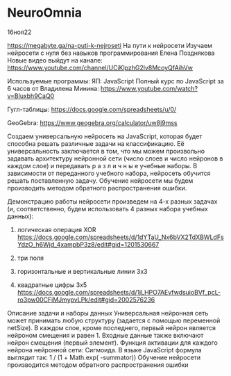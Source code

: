 # NeuroOmnia
16ноя22

https://megabyte.ga/na-puti-k-nejroseti
На пути к нейросети
Изучаем нейросети с нуля без навыков программирования
Елена Позднякова
Новые видео выйдут на канале:
https://www.youtube.com/channel/UCiKlpzhG2lv8McoyQfAihVw

Используемые программы:
ЯП: JavaScript
Полный курс по JavaScript за 6 часов от Владилена Минина:
https://www.youtube.com/watch?v=Bluxbh9CaQ0

Гугл-таблицы:
https://docs.google.com/spreadsheets/u/0/

GeoGebra:
https://www.geogebra.org/calculator/uw8j9mss

Создаем универсальную нейросеть на JavaScript, которая будет способна решать различные задачи на классификацию.
Её универсальность заключается в том, что мы можем произвольно задавать архитектуру нейронной сети 
(число слоев и число нейронов в каждом слое) и передавать р а з л и ч н ы е учебные наборы. В зависимости от 
переданного учебного набора, нейросеть обучится решать поставленную задачу. Обучение нейросети мы будем 
производить методом обратного распространения ошибки.

Демонстрацию работы нейросети произведем на 4-х разных задачах (и, соответственно, будем использовать 
4 разных набора учебных данных):

1) логическая операция XOR
https://docs.google.com/spreadsheets/d/1dYTaU_Nx6bVX2TdXBWLdFsYdzO_h6Wjd_4xampbP3z8/edit#gid=1201530667

2) три поля
3) горизонтальные и вертикальные линии 3х3
4) квадратные цифры 3х5
https://docs.google.com/spreadsheets/d/1jLHPO7AEvfwdsuioBVf_pcL-ro3pw00CFiMJmypvLPk/edit#gid=2002576236


Описание задачи и наборы данных
Универсальная нейронная сеть может принимать любую структуру (задается с помощью переменной netSize).
В каждом слое, кроме последнего, первый нейрон является нейроном смещения и равен 1. Входные данные также включают нейрон смещения (первый элемент).
Функция активации для каждого нейрона нейронной сети: Сигмоида.
В языке JavaScript формула выглядит так: 1 / (1 + Math.exp( -summator))
Обучение нейросети производится методом обратного распространения ошибки
